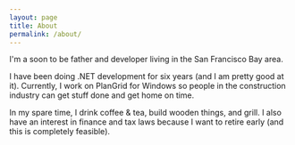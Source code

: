 ```yaml
---
layout: page
title: About
permalink: /about/
---
```


I'm a soon to be father and developer living in the San Francisco Bay area.

I have been doing .NET development for six years (and I am pretty good at it). Currently, I work on PlanGrid for Windows so people in the construction industry can get stuff done and get home on time.

In my spare time, I drink coffee & tea, build wooden things, and  grill. I also have an interest in finance and tax laws because I want to retire early (and this is completely feasible).
